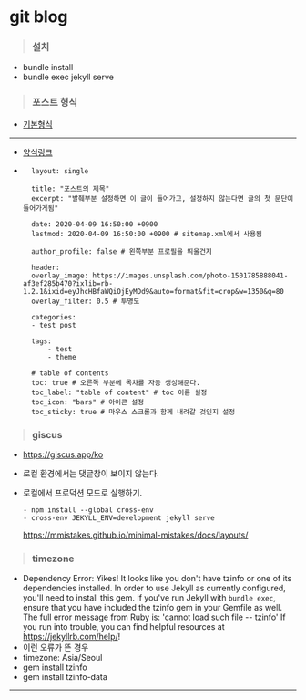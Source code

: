 # git blog

> ### 설치

- bundle install
- bundle exec jekyll serve

> ### 포스트 형식

- [기본형식](https://ansohxxn.github.io/blog/posting/)

---

- [양식링크](https://syki66.github.io/blog/2020/04/12/minimal-mistakes-theme.html)
- ```
    layout: single

    title: "포스트의 제목"
    excerpt: "발췌부분 설정하면 이 글이 들어가고, 설정하지 않는다면 글의 첫 문단이 들어가게됨"

    date: 2020-04-09 16:50:00 +0900
    lastmod: 2020-04-09 16:50:00 +0900 # sitemap.xml에서 사용됨

    author_profile: false # 왼쪽부분 프로필을 띄울건지

    header:
    overlay_image: https://images.unsplash.com/photo-1501785888041-af3ef285b470?ixlib=rb-1.2.1&ixid=eyJhcHBfaWQiOjEyMDd9&auto=format&fit=crop&w=1350&q=80
    overlay_filter: 0.5 # 투명도

    categories:
    - test post

    tags:
        - test
        - theme

    # table of contents
    toc: true # 오른쪽 부분에 목차를 자동 생성해준다.
    toc_label: "table of content" # toc 이름 설정
    toc_icon: "bars" # 아이콘 설정
    toc_sticky: true # 마우스 스크롤과 함께 내려갈 것인지 설정

  ```

> ### giscus

- https://giscus.app/ko
- 로컬 환경에서는 댓글창이 보이지 않는다.
- 로컬에서 프로덕션 모드로 실행하기.

  ```
  - npm install --global cross-env
  - cross-env JEKYLL_ENV=development jekyll serve
  ```

  https://mmistakes.github.io/minimal-mistakes/docs/layouts/

> ### timezone

- Dependency Error: Yikes! It looks like you don't have tzinfo or one of its dependencies installed. In order to use Jekyll as currently configured, you'll need to install this gem. If you've run Jekyll with `bundle exec`, ensure that you have included the tzinfo gem in your Gemfile as well. The full error message from Ruby is: 'cannot load such file -- tzinfo' If you run into trouble, you can find helpful resources at https://jekyllrb.com/help/!
- 이런 오류가 뜬 경우
- timezone: Asia/Seoul
- gem install tzinfo
- gem install tzinfo-data

---
